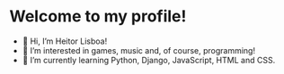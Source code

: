 # Welcome to my profile!
- 👋 Hi, I’m Heitor Lisboa!
- 👀 I’m interested in games, music and, of course, programming!
- 🌱 I’m currently learning Python, Django, JavaScript, HTML and CSS.


<!--- - 💞️ I’m looking to collaborate on ...
- 📫 How to reach me ... --->

<!---
heitorlisboa/heitorlisboa is a ✨ special ✨ repository because its `README.md` (this file) appears on your GitHub profile.
You can click the Preview link to take a look at your changes.
--->
